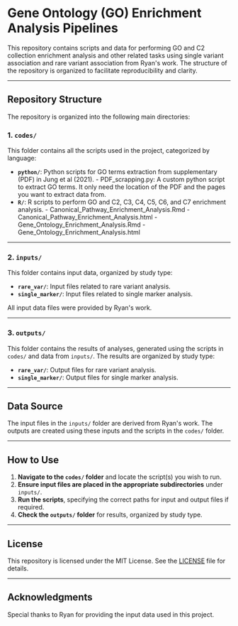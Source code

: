 # Gene Ontology (GO) Enrichment Analysis Pipelines

This repository contains scripts and data for performing GO and C2 collection enrichment analysis and other related tasks using single variant association and rare variant association from Ryan's work. The structure of the repository is organized to facilitate reproducibility and clarity.

---

## Repository Structure

The repository is organized into the following main directories:

### 1. `codes/`
This folder contains all the scripts used in the project, categorized by language:

- **`python/`**: Python scripts for GO terms extraction from supplementary (PDF) in Jung et al (2021).
        - PDF_scrapping.py: A custom python script to extract GO terms. It only need the location of the PDF and the pages you want to extract data from.
- **`R/`**: R scripts to perform GO and C2, C3, C4, C5, C6, and C7 enrichment analysis.
        - Canonical_Pathway_Enrichment_Analysis.Rmd
        - Canonical_Pathway_Enrichment_Analysis.html
        - Gene_Ontology_Enrichment_Analysis.Rmd
        - Gene_Ontology_Enrichment_Analysis.html

---

### 2. `inputs/`
This folder contains input data, organized by study type:

- **`rare_var/`**: Input files related to rare variant analysis.
- **`single_marker/`**: Input files related to single marker analysis.

All input data files were provided by Ryan's work.

---

### 3. `outputs/`
This folder contains the results of analyses, generated using the scripts in `codes/` and data from `inputs/`. The results are organized by study type:

- **`rare_var/`**: Output files for rare variant analysis.
- **`single_marker/`**: Output files for single marker analysis.

---

## Data Source

The input files in the `inputs/` folder are derived from Ryan's work. The outputs are created using these inputs and the scripts in the `codes/` folder.

---

## How to Use

1. **Navigate to the `codes/` folder** and locate the script(s) you wish to run.
2. **Ensure input files are placed in the appropriate subdirectories** under `inputs/`.
3. **Run the scripts**, specifying the correct paths for input and output files if required.
4. **Check the `outputs/` folder** for results, organized by study type.

---

## License

This repository is licensed under the MIT License. See the [LICENSE](LICENSE) file for details.

---

## Acknowledgments

Special thanks to Ryan for providing the input data used in this project.

